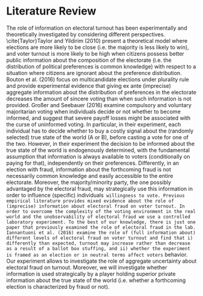 # Literature Review

The role of information on electoral turnout has been experimentally and theoretically investigated by considering different perspectives. \cite{Taylor}Taylor and Yildirim (2010) present a theoretical model where elections are more likely to be close (i.e. the majority is less likely to win), and voter turnout is more likely to be high when citizens possess better public information about the composition of the electorate (i.e. the distribution of political preferences is common knowledge) with respect to a situation where citizens are ignorant about the preference distribution. Bouton et al. (2016) focus on multicandidate elections under plurality rule and provide experimental evidence that giving ex ante (imprecise) aggregate information about the distribution of preferences in the electorate decreases the amount of sincere voting than when such information is not provided. Großer and Seebauer (2016) examine compulsory and voluntary majoritarian voting when individuals decide or not whether to become informed, and suggest that severe payoff losses might be associated with the curse of uninformed voting. In particular, in their experiment, each individual has to decide whether to buy a costly signal about the (randomly selected) true state of the world (A or B), before casting a vote for one of the two.  However, in their experiment the decision to be informed about the true state of the world is endogenously determined, with the fundamental assumption that information is always available to voters (conditionally on paying for that), independently on their preferences. Differently, in an election with fraud, information about the forthcoming fraud is not necessarily common knowledge and easily accessible to the entire electorate. Moreover, the majority/minority party, the one possibly advantaged by the electoral fraud, may strategically use this information in order to influence (specific) individuals` willingness to vote. Previous empirical literature provides mixed evidence about the role of (imprecise) information about electoral fraud on voter turnout. In order to overcome the complexity of the voting environment in the real world and the unobservability of electoral fraud we use a controlled laboratory experiment. To the best of our knowledge, there is just one paper that previously examined the role of electoral fraud in the lab. Iannantuoni et al. (2016) examine the role of (full information about) different levels of electoral fraud on voter turnout and find that i) differently than expected, turnout may increase rather than decrease as a result of a ballot box stuffing, and ii) whether the experiment is framed as an election or in neutral terms affect voters` behavior. Our experiment allows to investigate the role of aggregate uncertainty about electoral fraud on turnout. Moreover, we will investigate whether information is used strategically by a player holding superior private information about the true state of the world (i.e. whether a forthcoming election is characterized by fraud or not). 
